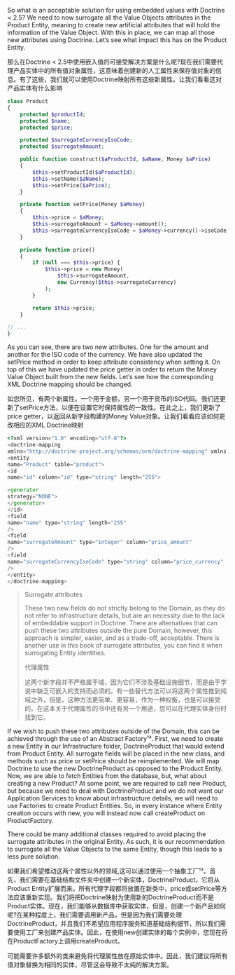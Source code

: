 So what is an acceptable solution for using embedded values with Doctrine &lt; 2.5? We need to now surrogate all the Value Objects attributes in the Product Entity, meaning to create new artificial attributes that will hold the information of the Value Object. With this in place, we can map all those new attributes using Doctrine. Let’s see what impact this has on the Product Entity.

那么在Doctrine &lt; 2.5中使用嵌入值的可接受解决方案是什么呢?现在我们需要代理产品实体中的所有值对象属性，这意味着创建新的人工属性来保存值对象的信息。有了这些，我们就可以使用Doctrine映射所有这些新属性。让我们看看这对产品实体有什么影响

```php
class Product
{
    protected $productId; 
    protected $name; 
    protected $price;

    protected $surrogateCurrencyIsoCode; 
    protected $surrogateAmount;

    public function construct($aProductId, $aName, Money $aPrice)
    {
        $this->setProductId($aProductId);
        $this->setName($aName);
        $this->setPrice($aPrice);
    }

    private function setPrice(Money $aMoney)
    {
        $this->price = $aMoney;
        $this->surrogateAmount = $aMoney->amount();
        $this->surrogateCurrencyIsoCode = $aMoney->currency()->isoCode();
    }

    private function price()
    {
        if (null === $this->price) {
            $this->price = new Money(
                $this->surrogateAmount,
                new Currency($this->surrogateCurrency)
            );
        }

        return $this->price;
    }

// ...
}
```

As you can see, there are two new attributes. One for the amount and another for the ISO code of the currency. We have also updated the setPrice method in order to keep attribute consistency when setting it. On top of this we have updated the price getter in order to return the Money Value Object built from the new fields. Let’s see how the corresponding XML Doctrine mapping should be changed.

如您所见，有两个新属性。一个用于金额，另一个用于货币的ISO代码。我们还更新了setPrice方法，以便在设置它时保持属性的一致性。在此之上，我们更新了price getter，以返回从新字段构建的Money Value对象。让我们看看应该如何更改相应的XML Doctrine映射

```php
<?xml version="1.0" encoding="utf-8"?>
<doctrine-mapping
xmlns="http://doctrine-project.org/schemas/orm/doctrine-mapping" xmlns:xsi="http://www.w3.org/2001/XMLSchema-instance" xsi:schemaLocation="http://doctrine-project.org/schemas/orm/doctrine-mapping https://raw.github.com/doctrine/doctrine2/master/doctrine-mapping.xsd">
<entity
name="Product" table="product">
<id
name="id" column="id" type="string" length="255">

<generator
strategy="NONE">
</generator>
</id>
<field
name="name" type="string" length="255"
/>
<field
name="surrogateAmount" type="integer" column="price_amount"
/>
<field
name="surrogateCurrencyIsoCode" type="string" column="price_currency"
/>
</entity>
</doctrine-mapping>
```

> Surrogate attributes
>
> These two new fields do not strictly belong to the Domain, as they do not refer to infrastructure details, but are an necessity due to the lack of embeddable support in Doctrine. There are alternatives that can push these two attributes outside the pure Domain, however, this approach is simpler, easier, and as a trade-off, acceptable. There is another use in this book of surrogate attributes, you can find it when surrogating Entity identities.
>
> 代理属性
>
> 这两个新字段并不严格属于域，因为它们不涉及基础设施细节，而是由于学说中缺乏可嵌入的支持而必须的。有一些替代方法可以将这两个属性推到纯域之外，但是，这种方法更简单、更容易，作为一种权衡，也是可以接受的。在这本关于代理属性的书中还有另一个用途，您可以在代理实体身份时找到它。

If we wish to push these two attributes outside of the Domain, this can be achieved through the use of an Abstract Factory¹³. First, we need to create a new Entity in our Infrastructure folder, DoctrineProduct that would extend from Product Entity. All surrogate fields will be placed in the new class, and methods such as price or setPrice should be reimplemented. We will map Doctrine to use the new DoctrineProduct as opposed to the Product Entity. Now, we are able to fetch Entities from the database, but, what about creating a new Product? At some point, we are required to call new Product, but because we need to deal with DoctrineProduct and we do not want our Application Services to know about infrastructure details, we will need to use Factories to create Product Entities. So, in every instance where Entity creation occurs with new, you will instead now call createProduct on ProductFactory.

There could be many additional classes required to avoid placing the surrogate attributes in the original Entity. As such, it is our recommendation to surrogate all the Value Objects to the same Entity, though this leads to a less pure solution.

如果我们希望推动这两个属性以外的领域,这可以通过使用一个抽象工厂¹³。首先，我们需要在基础结构文件夹中创建一个新实体，DoctrineProduct，它将从Product Entity扩展而来。所有代理字段都将放置在新类中，price或setPrice等方法应该重新实现。我们将把Doctrine映射为使用新的DoctrineProduct而不是Product实体。现在，我们能够从数据库中获取实体，但是，创建一个新产品如何呢?在某种程度上，我们需要调用新产品，但是因为我们需要处理DoctrineProduct，并且我们不希望应用程序服务知道基础结构细节，所以我们需要使用工厂来创建产品实体。因此，在使用new创建实体的每个实例中，您现在将在ProductFactory上调用createProduct。

可能需要许多额外的类来避免将代理属性放在原始实体中。因此，我们建议将所有值对象替换为相同的实体，尽管这会导致不太纯的解决方案。

